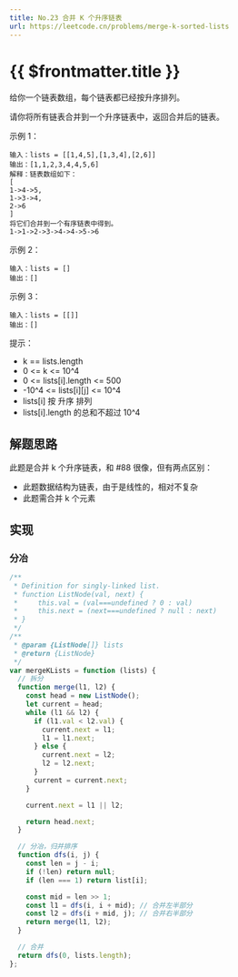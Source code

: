 ```yaml
---
title: No.23 合并 K 个升序链表
url: https://leetcode.cn/problems/merge-k-sorted-lists
---
```


# <a class='!no-underline' :href="$frontmatter.url" target="_blank">{{ $frontmatter.title }}</a>

给你一个链表数组，每个链表都已经按升序排列。

请你将所有链表合并到一个升序链表中，返回合并后的链表。

示例 1：

```text
输入：lists = [[1,4,5],[1,3,4],[2,6]]
输出：[1,1,2,3,4,4,5,6]
解释：链表数组如下：
[
1->4->5,
1->3->4,
2->6
]
将它们合并到一个有序链表中得到。
1->1->2->3->4->4->5->6
```

示例 2：

```text
输入：lists = []
输出：[]
```

示例 3：

```text
输入：lists = [[]]
输出：[]
```

提示：

- k == lists.length
- 0 <= k <= 10^4
- 0 <= lists\[i\].length <= 500
- -10^4 <= lists\[i\]\[j\] <= 10^4
- lists\[i\] 按 升序 排列
- lists\[i\].length 的总和不超过 10^4

## 解题思路

此题是合并 k 个升序链表，和 #88 很像，但有两点区别：

- 此题数据结构为链表，由于是线性的，相对不复杂
- 此题需合并 k 个元素

## 实现

### 分冶

```js
/**
 * Definition for singly-linked list.
 * function ListNode(val, next) {
 *     this.val = (val===undefined ? 0 : val)
 *     this.next = (next===undefined ? null : next)
 * }
 */
/**
 * @param {ListNode[]} lists
 * @return {ListNode}
 */
var mergeKLists = function (lists) {
  // 拆分
  function merge(l1, l2) {
    const head = new ListNode();
    let current = head;
    while (l1 && l2) {
      if (l1.val < l2.val) {
        current.next = l1;
        l1 = l1.next;
      } else {
        current.next = l2;
        l2 = l2.next;
      }
      current = current.next;
    }

    current.next = l1 || l2;

    return head.next;
  }

  // 分冶，归并排序
  function dfs(i, j) {
    const len = j - i;
    if (!len) return null;
    if (len === 1) return list[i];

    const mid = len >> 1;
    const l1 = dfs(i, i + mid); // 合并左半部分
    const l2 = dfs(i + mid, j); // 合并右半部分
    return merge(l1, l2);
  }

  // 合并
  return dfs(0, lists.length);
};
```
